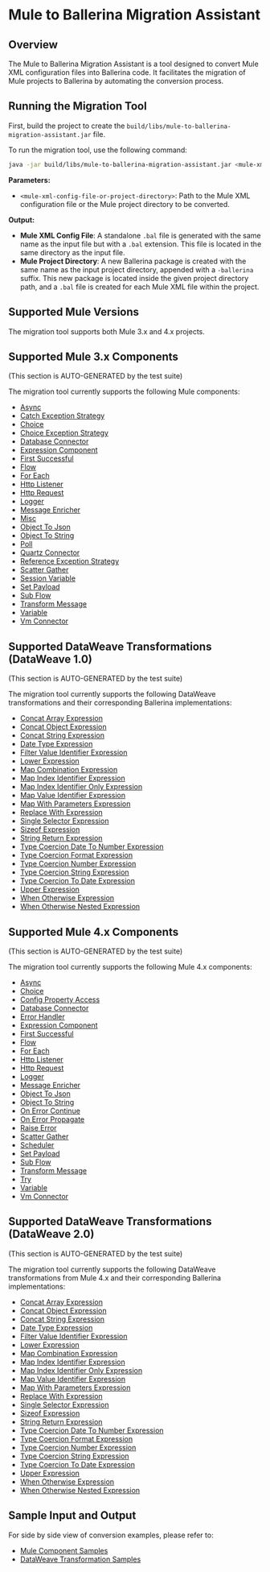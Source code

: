 # Mule to Ballerina Migration Assistant

## Overview
The Mule to Ballerina Migration Assistant is a tool designed to convert Mule XML configuration files into Ballerina code. It facilitates the migration of Mule projects to Ballerina by automating the conversion process.

## Running the Migration Tool

First, build the project to create the `build/libs/mule-to-ballerina-migration-assistant.jar` file.

To run the migration tool, use the following command:

```sh
java -jar build/libs/mule-to-ballerina-migration-assistant.jar <mule-xml-config-file-or-project-directory>
```

**Parameters:**
- `<mule-xml-config-file-or-project-directory>`: Path to the Mule XML configuration file or the Mule project directory to be converted.

**Output:**
- **Mule XML Config File**: A standalone `.bal` file is generated with the same name as the input file but with a `.bal` extension. This file is located in the same directory as the input file.
- **Mule Project Directory**: A new Ballerina package is created with the same name as the input project directory, appended with a `-ballerina` suffix. This new package is located inside the given project directory path, and a `.bal` file is created for each Mule XML file within the project.

## Supported Mule Versions

The migration tool supports both Mule 3.x and 4.x projects.

## Supported Mule 3.x Components
(This section is AUTO-GENERATED by the test suite)

The migration tool currently supports the following Mule components:

- [Async](docs/palette-item-mappings-v3.md#async)
- [Catch Exception Strategy](docs/palette-item-mappings-v3.md#catch-exception-strategy)
- [Choice](docs/palette-item-mappings-v3.md#choice)
- [Choice Exception Strategy](docs/palette-item-mappings-v3.md#choice-exception-strategy)
- [Database Connector](docs/palette-item-mappings-v3.md#database-connector)
- [Expression Component](docs/palette-item-mappings-v3.md#expression-component)
- [First Successful](docs/palette-item-mappings-v3.md#first-successful)
- [Flow](docs/palette-item-mappings-v3.md#flow)
- [For Each](docs/palette-item-mappings-v3.md#for-each)
- [Http Listener](docs/palette-item-mappings-v3.md#http-listener)
- [Http Request](docs/palette-item-mappings-v3.md#http-request)
- [Logger](docs/palette-item-mappings-v3.md#logger)
- [Message Enricher](docs/palette-item-mappings-v3.md#message-enricher)
- [Misc](docs/palette-item-mappings-v3.md#misc)
- [Object To Json](docs/palette-item-mappings-v3.md#object-to-json)
- [Object To String](docs/palette-item-mappings-v3.md#object-to-string)
- [Poll](docs/palette-item-mappings-v3.md#poll)
- [Quartz Connector](docs/palette-item-mappings-v3.md#quartz-connector)
- [Reference Exception Strategy](docs/palette-item-mappings-v3.md#reference-exception-strategy)
- [Scatter Gather](docs/palette-item-mappings-v3.md#scatter-gather)
- [Session Variable](docs/palette-item-mappings-v3.md#session-variable)
- [Set Payload](docs/palette-item-mappings-v3.md#set-payload)
- [Sub Flow](docs/palette-item-mappings-v3.md#sub-flow)
- [Transform Message](docs/palette-item-mappings-v3.md#transform-message)
- [Variable](docs/palette-item-mappings-v3.md#variable)
- [Vm Connector](docs/palette-item-mappings-v3.md#vm-connector)

## Supported DataWeave Transformations (DataWeave 1.0)
(This section is AUTO-GENERATED by the test suite)

The migration tool currently supports the following DataWeave transformations and their corresponding Ballerina implementations:

- [Concat Array Expression](docs/dataweave-mappings-v3.md#concat-array-expression)
- [Concat Object Expression](docs/dataweave-mappings-v3.md#concat-object-expression)
- [Concat String Expression](docs/dataweave-mappings-v3.md#concat-string-expression)
- [Date Type Expression](docs/dataweave-mappings-v3.md#date-type-expression)
- [Filter Value Identifier Expression](docs/dataweave-mappings-v3.md#filter-value-identifier-expression)
- [Lower Expression](docs/dataweave-mappings-v3.md#lower-expression)
- [Map Combination Expression](docs/dataweave-mappings-v3.md#map-combination-expression)
- [Map Index Identifier Expression](docs/dataweave-mappings-v3.md#map-index-identifier-expression)
- [Map Index Identifier Only Expression](docs/dataweave-mappings-v3.md#map-index-identifier-only-expression)
- [Map Value Identifier Expression](docs/dataweave-mappings-v3.md#map-value-identifier-expression)
- [Map With Parameters Expression](docs/dataweave-mappings-v3.md#map-with-parameters-expression)
- [Replace With Expression](docs/dataweave-mappings-v3.md#replace-with-expression)
- [Single Selector Expression](docs/dataweave-mappings-v3.md#single-selector-expression)
- [Sizeof Expression](docs/dataweave-mappings-v3.md#sizeof-expression)
- [String Return Expression](docs/dataweave-mappings-v3.md#string-return-expression)
- [Type Coercion Date To Number Expression](docs/dataweave-mappings-v3.md#type-coercion-date-to-number-expression)
- [Type Coercion Format Expression](docs/dataweave-mappings-v3.md#type-coercion-format-expression)
- [Type Coercion Number Expression](docs/dataweave-mappings-v3.md#type-coercion-number-expression)
- [Type Coercion String Expression](docs/dataweave-mappings-v3.md#type-coercion-string-expression)
- [Type Coercion To Date Expression](docs/dataweave-mappings-v3.md#type-coercion-to-date-expression)
- [Upper Expression](docs/dataweave-mappings-v3.md#upper-expression)
- [When Otherwise Expression](docs/dataweave-mappings-v3.md#when-otherwise-expression)
- [When Otherwise Nested Expression](docs/dataweave-mappings-v3.md#when-otherwise-nested-expression)

## Supported Mule 4.x Components
(This section is AUTO-GENERATED by the test suite)

The migration tool currently supports the following Mule 4.x components:

- [Async](docs/palette-item-mappings-v4.md#async)
- [Choice](docs/palette-item-mappings-v4.md#choice)
- [Config Property Access](docs/palette-item-mappings-v4.md#config-property-access)
- [Database Connector](docs/palette-item-mappings-v4.md#database-connector)
- [Error Handler](docs/palette-item-mappings-v4.md#error-handler)
- [Expression Component](docs/palette-item-mappings-v4.md#expression-component)
- [First Successful](docs/palette-item-mappings-v4.md#first-successful)
- [Flow](docs/palette-item-mappings-v4.md#flow)
- [For Each](docs/palette-item-mappings-v4.md#for-each)
- [Http Listener](docs/palette-item-mappings-v4.md#http-listener)
- [Http Request](docs/palette-item-mappings-v4.md#http-request)
- [Logger](docs/palette-item-mappings-v4.md#logger)
- [Message Enricher](docs/palette-item-mappings-v4.md#message-enricher)
- [Object To Json](docs/palette-item-mappings-v4.md#object-to-json)
- [Object To String](docs/palette-item-mappings-v4.md#object-to-string)
- [On Error Continue](docs/palette-item-mappings-v4.md#on-error-continue)
- [On Error Propagate](docs/palette-item-mappings-v4.md#on-error-propagate)
- [Raise Error](docs/palette-item-mappings-v4.md#raise-error)
- [Scatter Gather](docs/palette-item-mappings-v4.md#scatter-gather)
- [Scheduler](docs/palette-item-mappings-v4.md#scheduler)
- [Set Payload](docs/palette-item-mappings-v4.md#set-payload)
- [Sub Flow](docs/palette-item-mappings-v4.md#sub-flow)
- [Transform Message](docs/palette-item-mappings-v4.md#transform-message)
- [Try](docs/palette-item-mappings-v4.md#try)
- [Variable](docs/palette-item-mappings-v4.md#variable)
- [Vm Connector](docs/palette-item-mappings-v4.md#vm-connector)

## Supported DataWeave Transformations (DataWeave 2.0)
(This section is AUTO-GENERATED by the test suite)

The migration tool currently supports the following DataWeave transformations from Mule 4.x and their corresponding Ballerina implementations:

- [Concat Array Expression](docs/dataweave-mappings-v4.md#concat-array-expression)
- [Concat Object Expression](docs/dataweave-mappings-v4.md#concat-object-expression)
- [Concat String Expression](docs/dataweave-mappings-v4.md#concat-string-expression)
- [Date Type Expression](docs/dataweave-mappings-v4.md#date-type-expression)
- [Filter Value Identifier Expression](docs/dataweave-mappings-v4.md#filter-value-identifier-expression)
- [Lower Expression](docs/dataweave-mappings-v4.md#lower-expression)
- [Map Combination Expression](docs/dataweave-mappings-v4.md#map-combination-expression)
- [Map Index Identifier Expression](docs/dataweave-mappings-v4.md#map-index-identifier-expression)
- [Map Index Identifier Only Expression](docs/dataweave-mappings-v4.md#map-index-identifier-only-expression)
- [Map Value Identifier Expression](docs/dataweave-mappings-v4.md#map-value-identifier-expression)
- [Map With Parameters Expression](docs/dataweave-mappings-v4.md#map-with-parameters-expression)
- [Replace With Expression](docs/dataweave-mappings-v4.md#replace-with-expression)
- [Single Selector Expression](docs/dataweave-mappings-v4.md#single-selector-expression)
- [Sizeof Expression](docs/dataweave-mappings-v4.md#sizeof-expression)
- [String Return Expression](docs/dataweave-mappings-v4.md#string-return-expression)
- [Type Coercion Date To Number Expression](docs/dataweave-mappings-v4.md#type-coercion-date-to-number-expression)
- [Type Coercion Format Expression](docs/dataweave-mappings-v4.md#type-coercion-format-expression)
- [Type Coercion Number Expression](docs/dataweave-mappings-v4.md#type-coercion-number-expression)
- [Type Coercion String Expression](docs/dataweave-mappings-v4.md#type-coercion-string-expression)
- [Type Coercion To Date Expression](docs/dataweave-mappings-v4.md#type-coercion-to-date-expression)
- [Upper Expression](docs/dataweave-mappings-v4.md#upper-expression)
- [When Otherwise Expression](docs/dataweave-mappings-v4.md#when-otherwise-expression)
- [When Otherwise Nested Expression](docs/dataweave-mappings-v4.md#when-otherwise-nested-expression)

## Sample Input and Output

For side by side view of conversion examples, please refer to:
- [Mule Component Samples](docs/palette-item-mappings.md)
- [DataWeave Transformation Samples](docs/dataweave-mappings.md)
